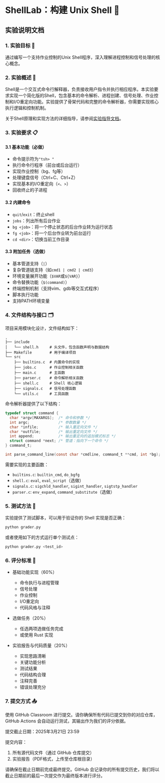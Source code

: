 # ShellLab：构建 Unix Shell 🐚

## 实验说明文档

### 1. 实验目标 🎯

通过编写一个支持作业控制的Unix Shell程序，深入理解进程控制和信号处理的核心概念。

### 2. 实验概述 📝

Shell是一个交互式命令行解释器，负责接收用户指令并执行相应程序。本实验要求实现一个简化版的Shell，包含基本的命令解析、进程创建、信号处理、作业控制和I/O重定向功能。实验提供了骨架代码和完整的命令解析器，你需要实现核心执行逻辑和控制机制。

关于Shell原理和实现方法的详细指导，请参阅[实验指导文档](docs/guide.md)。

### 3. 实验要求 📋

#### 3.1 基本功能（必做）

- 命令提示符为`"tsh> "`
- 执行命令行程序（前台或后台运行）
- 实现作业控制（bg、fg等）
- 处理键盘信号（Ctrl+C、Ctrl+Z）
- 实现基本的I/O重定向（`<`、`>`）
- 回收终止的子进程

#### 3.2 内建命令

- `quit`/`exit`：终止shell
- `jobs`：列出所有后台作业
- `bg <job>`：将一个停止状态的后台作业转为运行状态
- `fg <job>`：将一个后台作业转为前台运行
- `cd <dir>`：切换当前工作目录

#### 3.3 附加任务（选做）

- 基本管道支持（`|`）
- 复杂管道链支持（如`cmd1 | cmd2 | cmd3`）
- 环境变量展开功能（`$VAR`或`${VAR}`）
- 命令替换功能（`$(command)`）
- 终端控制机制（支持vim、gdb等交互式程序）
- 脚本执行功能
- 支持PATH环境变量

### 4. 文件结构与接口 🗂️

项目采用模块化设计，文件结构如下：

```
.
├── include
│   └── shell.h     # 头文件，包含函数声明与数据结构
├── Makefile        # 用于编译项目
└── src
    ├── builtins.c  # 内置命令的实现
    ├── jobs.c      # 作业控制相关函数
    ├── main.c      # 主函数
    ├── parser.c    # 命令解析相关函数
    ├── shell.c     # Shell 核心逻辑
    ├── signals.c   # 信号处理函数
    └── utils.c     # 工具函数
```

命令解析器提供了以下结构：

```c
typedef struct command {
  char *argv[MAXARGS];  /* 命令和参数 */
  int argc;             /* 参数数量 */
  char *infile;         /* 输入重定向文件 */
  char *outfile;        /* 输出重定向文件 */
  int append;           /* 输出重定向的追加模式标志 */
  struct command *next; /* 管道：指向下一个命令 */
} command_t;

int parse_command_line(const char *cmdline, command_t **cmd, int *bg);
```

需要实现的主要函数：

- `builtins.c`: `builtin_cmd`, `do_bgfg`
- `shell.c`: `eval`, `eval_script`（选做）
- `signals.c`: `sigchld_handler`, `sigint_handler`, `sigtstp_handler`
- `parser.c`: `env_expand`, `command_substitute`（选做）

### 5. 测试方法 🧪

实验提供了测试脚本，可以用于验证你的 Shell 实现是否正确：

```bash
python grader.py
```

或者使用如下的方式运行单个测试点：

```bash
python grader.py <test_id>
```

### 6. 评分标准 💯

- 基础功能实现（60%）
  - 命令执行与进程管理
  - 信号处理
  - 作业控制
  - I/O重定向
  - 代码风格与注释

- 选做任务（20%）
  - 任选两项选做任务完成
  - 或使用 Rust 实现

- 实验报告与代码质量（20%）
  - 实现思路清晰
  - 关键功能分析
  - 测试结果
  - 代码结构合理
  - 注释完善
  - 错误处理充分

### 7. 提交方式 📤

使用 GitHub Classroom 进行提交。请你确保所有代码已提交到你的对应仓库，GitHub Actions 会自动运行测试，其输出作为我们的评分依据。

提交截止日期：2025年3月21日 23:59

提交内容：
1. 所有源代码文件（通过 GitHub 仓库提交）
2. 实验报告（PDF格式，上传至仓库根目录）

请确保在截止日期前完成最终提交。GitHub 会记录你的所有提交历史，我们将以截止日期前的最后一次提交作为最终版本进行评分。

